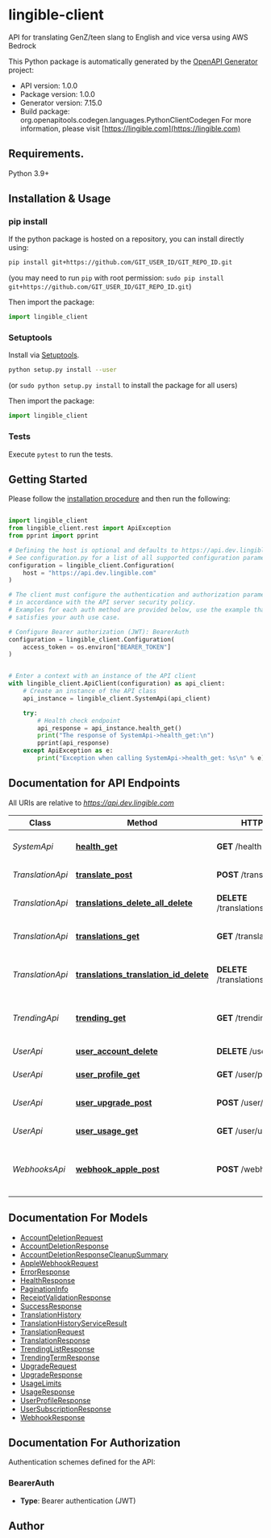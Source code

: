 # lingible-client
API for translating GenZ/teen slang to English and vice versa using AWS Bedrock

This Python package is automatically generated by the [OpenAPI Generator](https://openapi-generator.tech) project:

- API version: 1.0.0
- Package version: 1.0.0
- Generator version: 7.15.0
- Build package: org.openapitools.codegen.languages.PythonClientCodegen
For more information, please visit [https://lingible.com](https://lingible.com)

## Requirements.

Python 3.9+

## Installation & Usage
### pip install

If the python package is hosted on a repository, you can install directly using:

```sh
pip install git+https://github.com/GIT_USER_ID/GIT_REPO_ID.git
```
(you may need to run `pip` with root permission: `sudo pip install git+https://github.com/GIT_USER_ID/GIT_REPO_ID.git`)

Then import the package:
```python
import lingible_client
```

### Setuptools

Install via [Setuptools](http://pypi.python.org/pypi/setuptools).

```sh
python setup.py install --user
```
(or `sudo python setup.py install` to install the package for all users)

Then import the package:
```python
import lingible_client
```

### Tests

Execute `pytest` to run the tests.

## Getting Started

Please follow the [installation procedure](#installation--usage) and then run the following:

```python

import lingible_client
from lingible_client.rest import ApiException
from pprint import pprint

# Defining the host is optional and defaults to https://api.dev.lingible.com
# See configuration.py for a list of all supported configuration parameters.
configuration = lingible_client.Configuration(
    host = "https://api.dev.lingible.com"
)

# The client must configure the authentication and authorization parameters
# in accordance with the API server security policy.
# Examples for each auth method are provided below, use the example that
# satisfies your auth use case.

# Configure Bearer authorization (JWT): BearerAuth
configuration = lingible_client.Configuration(
    access_token = os.environ["BEARER_TOKEN"]
)


# Enter a context with an instance of the API client
with lingible_client.ApiClient(configuration) as api_client:
    # Create an instance of the API class
    api_instance = lingible_client.SystemApi(api_client)

    try:
        # Health check endpoint
        api_response = api_instance.health_get()
        print("The response of SystemApi->health_get:\n")
        pprint(api_response)
    except ApiException as e:
        print("Exception when calling SystemApi->health_get: %s\n" % e)

```

## Documentation for API Endpoints

All URIs are relative to *https://api.dev.lingible.com*

Class | Method | HTTP request | Description
------------ | ------------- | ------------- | -------------
*SystemApi* | [**health_get**](docs/SystemApi.md#health_get) | **GET** /health | Health check endpoint
*TranslationApi* | [**translate_post**](docs/TranslationApi.md#translate_post) | **POST** /translate | Translate teen slang
*TranslationApi* | [**translations_delete_all_delete**](docs/TranslationApi.md#translations_delete_all_delete) | **DELETE** /translations/delete-all | Clear all slang translations
*TranslationApi* | [**translations_get**](docs/TranslationApi.md#translations_get) | **GET** /translations | Get slang translation history
*TranslationApi* | [**translations_translation_id_delete**](docs/TranslationApi.md#translations_translation_id_delete) | **DELETE** /translations/{translationId} | Delete specific slang translation
*TrendingApi* | [**trending_get**](docs/TrendingApi.md#trending_get) | **GET** /trending | Get trending GenZ slang terms
*UserApi* | [**user_account_delete**](docs/UserApi.md#user_account_delete) | **DELETE** /user/account | Delete user account
*UserApi* | [**user_profile_get**](docs/UserApi.md#user_profile_get) | **GET** /user/profile | Get user profile
*UserApi* | [**user_upgrade_post**](docs/UserApi.md#user_upgrade_post) | **POST** /user/upgrade | Upgrade user subscription
*UserApi* | [**user_usage_get**](docs/UserApi.md#user_usage_get) | **GET** /user/usage | Get usage statistics
*WebhooksApi* | [**webhook_apple_post**](docs/WebhooksApi.md#webhook_apple_post) | **POST** /webhook/apple | Apple webhook for subscription notifications


## Documentation For Models

 - [AccountDeletionRequest](docs/AccountDeletionRequest.md)
 - [AccountDeletionResponse](docs/AccountDeletionResponse.md)
 - [AccountDeletionResponseCleanupSummary](docs/AccountDeletionResponseCleanupSummary.md)
 - [AppleWebhookRequest](docs/AppleWebhookRequest.md)
 - [ErrorResponse](docs/ErrorResponse.md)
 - [HealthResponse](docs/HealthResponse.md)
 - [PaginationInfo](docs/PaginationInfo.md)
 - [ReceiptValidationResponse](docs/ReceiptValidationResponse.md)
 - [SuccessResponse](docs/SuccessResponse.md)
 - [TranslationHistory](docs/TranslationHistory.md)
 - [TranslationHistoryServiceResult](docs/TranslationHistoryServiceResult.md)
 - [TranslationRequest](docs/TranslationRequest.md)
 - [TranslationResponse](docs/TranslationResponse.md)
 - [TrendingListResponse](docs/TrendingListResponse.md)
 - [TrendingTermResponse](docs/TrendingTermResponse.md)
 - [UpgradeRequest](docs/UpgradeRequest.md)
 - [UpgradeResponse](docs/UpgradeResponse.md)
 - [UsageLimits](docs/UsageLimits.md)
 - [UsageResponse](docs/UsageResponse.md)
 - [UserProfileResponse](docs/UserProfileResponse.md)
 - [UserSubscriptionResponse](docs/UserSubscriptionResponse.md)
 - [WebhookResponse](docs/WebhookResponse.md)


<a id="documentation-for-authorization"></a>
## Documentation For Authorization


Authentication schemes defined for the API:
<a id="BearerAuth"></a>
### BearerAuth

- **Type**: Bearer authentication (JWT)


## Author
